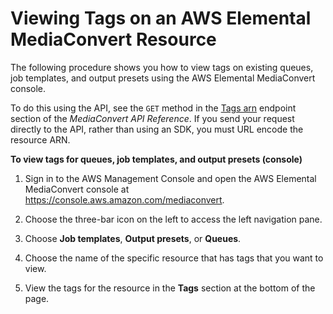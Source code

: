 # Viewing Tags on an AWS Elemental MediaConvert Resource<a name="view-tags-on-resource"></a>

The following procedure shows you how to view tags on existing queues, job templates, and output presets using the AWS Elemental MediaConvert console\.

To do this using the API, see the `GET` method in the [Tags arn](https://docs.aws.amazon.com/mediaconvert/latest/apireference/tags-arn.html) endpoint section of the *MediaConvert API Reference*\. If you send your request directly to the API, rather than using an SDK, you must URL encode the resource ARN\.

**To view tags for queues, job templates, and output presets \(console\)**

1. Sign in to the AWS Management Console and open the AWS Elemental MediaConvert console at [https://console\.aws\.amazon\.com/mediaconvert](https://console.aws.amazon.com/mediaconvert)\.

1. Choose the three\-bar icon on the left to access the left navigation pane\.

1. Choose **Job templates**, **Output presets**, or **Queues**\.

1. Choose the name of the specific resource that has tags that you want to view\.

1. View the tags for the resource in the **Tags** section at the bottom of the page\.